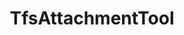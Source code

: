 ---
optionsClassName: TfsAttachmentToolOptions
optionsClassFullName: MigrationTools.Tools.TfsAttachmentToolOptions
configurationSamples:
- name: default
  description: 
  code: >-
    {
      "MigrationTools": {
        "CommonTools": {
          "TfsAttachmentTool": {
            "Enabled": "True",
            "ExportBasePath": "c:\\temp\\WorkItemAttachmentExport",
            "MaxAttachmentSize": "480000000",
            "RefName": "TfsAttachmentTool"
          }
        }
      }
    }
  sampleFor: MigrationTools.Tools.TfsAttachmentToolOptions
- name: Classic
  description: 
  code: >-
    {
      "$type": "TfsAttachmentToolOptions",
      "ExportBasePath": "c:\\temp\\WorkItemAttachmentExport",
      "MaxAttachmentSize": 480000000,
      "Enabled": true
    }
  sampleFor: MigrationTools.Tools.TfsAttachmentToolOptions
description: missng XML code comments
className: TfsAttachmentTool
typeName: Tools
architecture: v1
options:
- parameterName: Enabled
  type: Boolean
  description: missng XML code comments
  defaultValue: missng XML code comments
- parameterName: ExportBasePath
  type: String
  description: '`AttachmentMigration` is set to true then you need to specify a working path for attachments to be saved locally.'
  defaultValue: C:\temp\Migration\
- parameterName: MaxAttachmentSize
  type: Int32
  description: '`AttachmentMigration` is set to true then you need to specify a max file size for upload in bites. For Azure DevOps Services the default is 480,000,000 bites (60mb), for TFS its 32,000,000 bites (4mb).'
  defaultValue: 480000000
status: missng XML code comments
processingTarget: missng XML code comments
classFile: /src/MigrationTools.Clients.AzureDevops.ObjectModel/Tools/TfsAttachmentTool.cs
optionsClassFile: /src/MigrationTools.Clients.AzureDevops.ObjectModel/Tools/TfsAttachmentToolOptions.cs

redirectFrom:
- /Reference/v1/Tools/TfsAttachmentToolOptions/
layout: reference
toc: true
permalink: /Reference/Tools/TfsAttachmentTool/
title: TfsAttachmentTool
categories:
- Tools
- v1
topics:
- topic: notes
  path: /Tools/TfsAttachmentTool-notes.md
  exists: false
  markdown: ''
- topic: introduction
  path: /Tools/TfsAttachmentTool-introduction.md
  exists: false
  markdown: ''

---